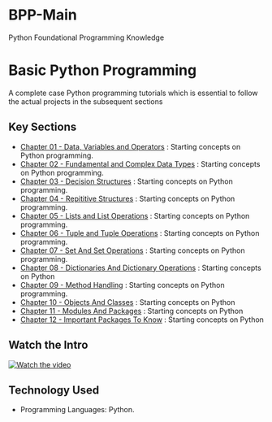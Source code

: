 # BPP-Main
Python Foundational Programming Knowledge
# Basic Python Programming 
A complete case Python programming tutorials which is essential to follow the actual projects in the subsequent sections

## Key Sections
- [Chapter 01 - Data, Variables and Operators](https://github.com/fromsantanu/Basic-Python-Chapter-1)  : Starting concepts on Python programming.
- [Chapter 02 - Fundamental and Complex Data Types](https://github.com/fromsantanu/Basic-Python-Chapter-2-FundamentalAndComplexDataTypes)  : Starting concepts on Python programming.
- [Chapter 03 - Decision Structures](https://github.com/fromsantanu/Basic-Python-Chapter-3-DecisionStructures)  : Starting concepts on Python programming.
- [Chapter 04 - Repititive Structures](https://github.com/fromsantanu/Basic-Python-Chapter-4-RepititiveStructures)  : Starting concepts on Python programming.
- [Chapter 05 - Lists and List Operations](https://github.com/fromsantanu/Basic-Python-Chapter-5-ListAndListOperations)  : Starting concepts on Python programming.
- [Chapter 06 - Tuple and Tuple Operations](https://github.com/fromsantanu/Basic-Python-Chapter-6-TupleAndTupleOpertations)  : Starting concepts on Python programming.
- [Chapter 07 - Set And Set Operations](https://github.com/fromsantanu/Basic-Python-Chapter-7-SetAndSetOperations)  : Starting concepts on Python programming.
- [Chapter 08 - Dictionaries And Dictionary Operations](https://github.com/fromsantanu/Basic-Python-Chapter-8-DictionariesAndDictionaryOperations)  : Starting concepts on Python
- [Chapter 09 - Method Handling](https://github.com/fromsantanu/Basic-Python-Chapter-9-MethodHandlng)  : Starting concepts on Python programming.
- [Chapter 10 - Objects And Classes](https://github.com/fromsantanu/Basic-Python-Chapter-10-ObjectsAndClasses)  : Starting concepts on Python
- [Chapter 11 - Modules And Packages](https://github.com/fromsantanu/Basic-Python-Chapter-11-ModulesAndPackages)  : Starting concepts on Python
- [Chapter 12 - Important Packages To Know](https://github.com/fromsantanu/Basic-Python-Chapter-12-ImportantPackagesToKnow)  : Starting concepts on Python 

## Watch the Intro 
[![Watch the video](https://img.youtube.com/vi/tbd/hqdefault.jpg)](https://www.youtube.com/watch?v=tbd)

## Technology Used
- Programming Languages: Python.

